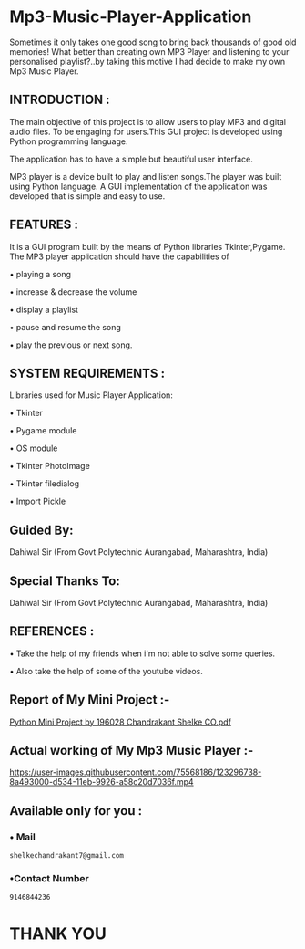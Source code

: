 # Mp3-Music-Player-Application
Sometimes it only takes one good song to bring back thousands of good old memories! What better than creating own MP3 Player and listening to your personalised playlist?..by taking this motive I had decide to make my own Mp3 Music Player.

## INTRODUCTION :
The main objective of this project is to allow users to play MP3 and digital 
audio files. To be engaging for users.This GUI project is developed using Python programming language.

The application has to have a simple but beautiful user interface.

MP3 player is a device built to play and listen songs.The player was built 
using Python language. A GUI implementation of the application was 
developed that is simple and easy to use.

## FEATURES :
It is a GUI program built by the means of Python libraries 
Tkinter,Pygame. The MP3 player application should have the 
capabilities of

• playing a song

• increase & decrease the volume

• display a playlist

• pause and resume the song

• play the previous or next song.

## SYSTEM REQUIREMENTS :
Libraries used for Music Player Application:

• Tkinter

• Pygame module

• OS module

• Tkinter PhotoImage

• Tkinter filedialog

• Import Pickle

## Guided By:
Dahiwal Sir (From Govt.Polytechnic Aurangabad, Maharashtra, India)

## Special Thanks To:
Dahiwal Sir (From Govt.Polytechnic Aurangabad, Maharashtra, India)

## REFERENCES : 
• Take the help of my friends when i'm not able to solve some queries.

• Also take the help of some of the youtube videos. 


## Report of My Mini Project :- 
[Python Mini Project by 196028 Chandrakant Shelke CO.pdf](https://github.com/GPAMBD/Mp3-Music-Player-Application/files/6710496/Python.Mini.Project.by.196028.Chandrakant.Shelke.CO.pdf)

## Actual working of My Mp3 Music Player :-
https://user-images.githubusercontent.com/75568186/123296738-8a493000-d534-11eb-9926-a58c20d7036f.mp4

## Available only for you :

### • Mail
    shelkechandrakant7@gmail.com

### •Contact Number
    9146844236
    
# THANK YOU    
